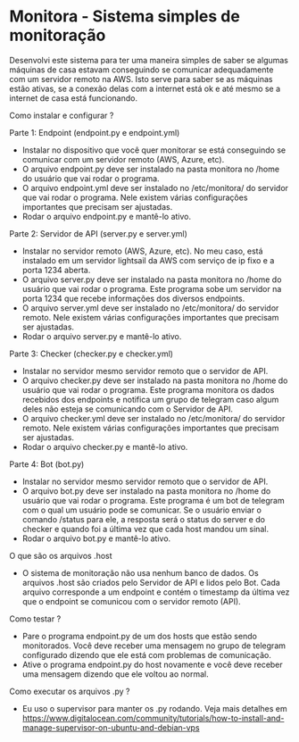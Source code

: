 # Monitora - Sistema simples de monitoração #

Desenvolvi este sistema para ter uma maneira simples de saber se algumas máquinas de casa estavam conseguindo se comunicar adequadamente com um servidor remoto na AWS. Isto serve para saber se as máquinas estão ativas, se a conexão delas com a internet está ok e até mesmo se a internet de casa está funcionando.

Como instalar e configurar ?

Parte 1: Endpoint (endpoint.py e endpoint.yml)

- Instalar no dispositivo que você quer monitorar se está conseguindo se comunicar com um servidor remoto (AWS, Azure, etc).
- O arquivo endpoint.py deve ser instalado na pasta monitora no /home do usuário que vai rodar o programa.
- O arquivo endpoint.yml deve ser instalado no /etc/monitora/ do servidor que vai rodar o programa. Nele existem várias configurações importantes que precisam ser ajustadas.
- Rodar o arquivo endpoint.py e mantê-lo ativo.

Parte 2: Servidor de API (server.py e server.yml)

- Instalar no servidor remoto (AWS, Azure, etc). No meu caso, está instalado em um servidor lightsail da AWS com serviço de ip fixo e a porta 1234 aberta.
- O arquivo server.py deve ser instalado na pasta monitora no /home do usuário que vai rodar o programa. Este programa sobe um servidor na porta 1234 que recebe informações dos diversos endpoints.
- O arquivo server.yml deve ser instalado no /etc/monitora/ do servidor remoto. Nele existem várias configurações importantes que precisam ser ajustadas.
- Rodar o arquivo server.py e mantê-lo ativo.

Parte 3: Checker (checker.py e checker.yml)

- Instalar no servidor mesmo servidor remoto que o servidor de API.
- O arquivo checker.py deve ser instalado na pasta monitora no /home do usuário que vai rodar o programa. Este programa monitora os dados recebidos dos endpoints e notifica um grupo de telegram caso algum deles não esteja se comunicando com o Servidor de API.
- O arquivo checker.yml deve ser instalado no /etc/monitora/ do servidor remoto. Nele existem várias configurações importantes que precisam ser ajustadas.
- Rodar o arquivo checker.py e mantê-lo ativo.

Parte 4: Bot (bot.py)
- Instalar no servidor mesmo servidor remoto que o servidor de API.
- O arquivo bot.py deve ser instalado na pasta monitora no /home do usuário que vai rodar o programa. Este programa é um bot de telegram com o qual um usuário pode se comunicar. Se o usuário enviar o comando /status para ele, a resposta será o status do server e do checker e quando foi a última vez que cada host mandou um sinal.
- Rodar o arquivo bot.py e mantê-lo ativo.

O que são os arquivos .host

- O sistema de monitoração não usa nenhum banco de dados. Os arquivos .host são criados pelo Servidor de API e lidos pelo Bot. Cada arquivo corresponde a um endpoint e contém o timestamp da última vez que o endpoint se comunicou com o servidor remoto (API).

Como testar ?

- Pare o programa endpoint.py de um dos hosts que estão sendo monitorados. Você deve receber uma mensagem no grupo de telegram configurado dizendo que ele está com problemas de comunicação.
- Ative o programa endpoint.py do host novamente e você deve receber uma mensagem dizendo que ele voltou ao normal.

Como executar os arquivos .py ?
- Eu uso o supervisor para manter os .py rodando. Veja mais detalhes em https://www.digitalocean.com/community/tutorials/how-to-install-and-manage-supervisor-on-ubuntu-and-debian-vps

